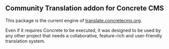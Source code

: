 ## Community Translation addon for Concrete CMS

This package is the current engine of [translate.concretecms.org](https://translate.concretecms.org).

Even if it requires Concrete to be executed, it was designed to be used by any other project that needs a collaborative, feature-rich and user-friendly translation system.
